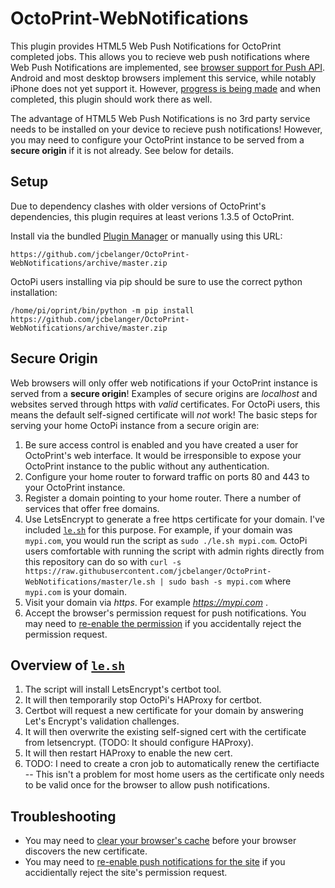 # OctoPrint-WebNotifications

This plugin provides HTML5 Web Push Notifications for OctoPrint completed jobs.  This allows you to recieve web push notifications where Web Push Notifications are implemented, see [browser support for Push API](https://caniuse.com/#feat=push-api).  Android and most desktop browsers implement this service, while notably iPhone does not yet support it.  However, [progress is being made](https://webkit.org/status/#specification-service-workers) and when completed, this plugin should work there as well.  

The advantage of HTML5 Web Push Notifications is no 3rd party service needs to be installed on your device to recieve push notifications!  However, you may need to configure your OctoPrint instance to be served from a **secure origin** if it is not already.  See below for details.

## Setup

Due to dependency clashes with older versions of OctoPrint's dependencies, this plugin requires at least verions 1.3.5 of OctoPrint.

Install via the bundled [Plugin Manager](https://github.com/foosel/OctoPrint/wiki/Plugin:-Plugin-Manager)
or manually using this URL:

    https://github.com/jcbelanger/OctoPrint-WebNotifications/archive/master.zip
    
OctoPi users installing via pip should be sure to use the correct python installation:

    /home/pi/oprint/bin/python -m pip install https://github.com/jcbelanger/OctoPrint-WebNotifications/archive/master.zip
    
## Secure Origin

Web browsers will only offer web notifications if your OctoPrint instance is served from a **secure origin**!  Examples of secure origins are *localhost* and websites served through https with *valid* certificates.  For OctoPi users, this means the default self-signed certificate will *not* work!  The basic steps for serving your home OctoPi instance from a secure origin are:

1. Be sure access control is enabled and you have created a user for OctoPrint's web interface.  It would be irresponsible to expose your OctoPrint instance to the public without any authentication.
2. Configure your home router to forward traffic on ports 80 and 443 to your OctoPrint instance.
3. Register a domain pointing to your home router.  There a number of services that offer free domains.  
4. Use LetsEncrypt to generate a free https certificate for your domain.  I've included [`le.sh`](https://github.com/jcbelanger/OctoPrint-WebNotifications/blob/master/le.sh) for this purpose.  For example, if your domain was `mypi.com`, you would run the script as `sudo ./le.sh mypi.com`.  OctoPi users comfortable with running the script with admin rights directly from this repository can do so with `curl -s https://raw.githubusercontent.com/jcbelanger/OctoPrint-WebNotifications/master/le.sh | sudo bash -s mypi.com` where `mypi.com` is your domain.
5. Visit your domain via *https*.  For example *https://mypi.com* .
6. Accept the browser's permission request for push notifications.  You may need to [re-enable the permission](https://www.howtogeek.com/188241/how-to-modify-permissions-for-individual-websites-in-all-browsers/) if you accidentally reject the permission request.

## Overview of [`le.sh`](https://github.com/jcbelanger/OctoPrint-WebNotifications/blob/master/le.sh)

1. The script will install LetsEncrypt's certbot tool. 
2. It will then temporarily stop OctoPi's HAProxy for certbot. 
3. Certbot will request a new certificate for your domain by answering Let's Encrypt's validation challenges.
4. It will then overwrite the existing self-signed cert with the certificate from letsencrypt.  (TODO: It should configure HAProxy).  
5. It will then restart HAProxy to enable the new cert.
6. TODO: I need to create a cron job to automatically renew the certifiacte -- This isn't a problem for most home users as the certificate only needs to be valid once for the browser to allow push notifications.


## Troubleshooting

* You may need to [clear your browser's cache](https://kb.iu.edu/d/ahic) before your browser discovers the new certificate.
* You may need to [re-enable push notifications for the site](https://www.howtogeek.com/188241/how-to-modify-permissions-for-individual-websites-in-all-browsers/) if you accidientally reject the site's permission request.
